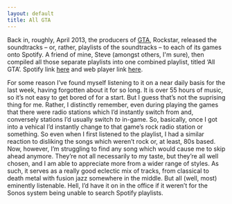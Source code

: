 ```yaml
---
layout: default
title: All GTA
---
```


Back in, roughly, April 2013, the producers of [GTA](http://www.rockstargames.com/grandtheftauto/), Rockstar, released the soundtracks – or, rather, playlists of the soundtracks – to each of its games onto Spotify. A friend of mine, Steve (amongst others, I'm sure), then compiled all those separate playlists into one combined playlist, titled ‘All GTA’. Spotify link [here](spotify:user:stevekubrick:playlist:533tJxsgXkvo1DUKQeFJGP) and web player link [here](https://open.spotify.com/user/stevekubrick/playlist/533tJxsgXkvo1DUKQeFJGP).

For some reason I’ve found myself listening to it on a near daily basis for the last week, having forgotten about it for so long. It is over 55 hours of music, so it’s not easy to get bored of for a start. But I guess that’s not the suprising thing for me. Rather, I distinctly remember, even during playing the games that there were radio stations which I’d instantly switch from and, conversely stations I’d usually switch _to_ in-game. So, basically, once I got into a vehical I’d instantly change to that game’s rock radio station or something. So even when I first listened to the playlist, I had a similar reaction to disliking the songs which weren’t rock or, at least, 80s based. Now, however, I’m struggling to find any song which would cause me to skip ahead anymore. They’re not all necessarily to my taste, but they’re all well chosen, and I am able to appreciate more from a wider range of styles. As such, it serves as a really good eclectic mix of tracks, from classical to death metal with fusion jazz somewhere in the middle. But all (well, most) eminently listenable. Hell, I’d have it on in the office if it weren’t for the Sonos system being unable to search Spotify playlists.